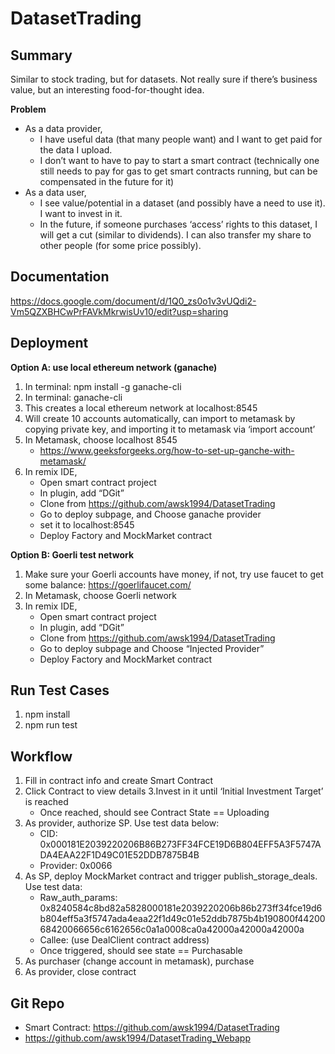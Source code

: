 # DatasetTrading

## Summary 
Similar to stock trading, but for datasets. Not really sure if there’s business value, but an interesting food-for-thought idea.

**Problem**
* As a data provider, 
	* I have useful data (that many people want) and I want to get paid for the data I upload.
	* I don’t want to have to pay to start a smart contract (technically one still needs to pay for gas to get smart contracts running, but can be compensated in the future for it)
* As a data user,
	* I see value/potential in a dataset (and possibly have a need to use it). I want to invest in it. 
	* In the future, if someone purchases ‘access’ rights to this dataset, I will get a cut (similar to dividends). I can also transfer my share to other people (for some price possibly).

## Documentation

https://docs.google.com/document/d/1Q0_zs0o1v3vUQdi2-Vm5QZXBHCwPrFAVkMkrwisUv10/edit?usp=sharing


## Deployment
**Option A: use local ethereum network (ganache)**
1. In terminal: npm install -g ganache-cli
2. In terminal: ganache-cli
3. This creates a local ethereum network at localhost:8545
4.  Will create 10 accounts automatically, can import to metamask by copying private key, and importing it to metamask via ‘import account’
5. In Metamask, choose localhost 8545
    * https://www.geeksforgeeks.org/how-to-set-up-ganche-with-metamask/
6. In remix IDE, 
    * Open smart contract project
    * In plugin, add “DGit”
    * Clone from https://github.com/awsk1994/DatasetTrading
    * Go to deploy subpage, and Choose ganache provider
    * set it to localhost:8545
    * Deploy Factory and MockMarket contract

**Option B: Goerli test network**
1. Make sure your Goerli accounts have money, if not, try use faucet to get some balance: https://goerlifaucet.com/
2. In Metamask, choose Goerli network
3. In remix IDE,
    * Open smart contract project
    * In plugin, add “DGit”
    * Clone from https://github.com/awsk1994/DatasetTrading
    * Go to deploy subpage and Choose “Injected Provider”
    * Deploy Factory and MockMarket contract

## Run Test Cases
1. npm install
2. npm run test

## Workflow
1. Fill in contract info and create Smart Contract
2. Click Contract to view details
3.Invest in it until ‘Initial Investment Target’ is reached
    * Once reached, should see Contract State == Uploading
4. As provider, authorize SP. Use test data below:
    * CID: 0x000181E2039220206B86B273FF34FCE19D6B804EFF5A3F5747ADA4EAA22F1D49C01E52DDB7875B4B
    * Provider: 0x0066
5. As SP, deploy MockMarket contract and trigger publish_storage_deals. Use test data:
    * Raw_auth_params: 0x8240584c8bd82a5828000181e2039220206b86b273ff34fce19d6b804eff5a3f5747ada4eaa22f1d49c01e52ddb7875b4b190800f4420068420066656c6162656c0a1a0008ca0a42000a42000a42000a
    * Callee: (use DealClient contract address)
    * Once triggered, should see state == Purchasable
6. As purchaser (change account in metamask), purchase
7. As provider, close contract

## Git Repo
* Smart Contract: https://github.com/awsk1994/DatasetTrading
* https://github.com/awsk1994/DatasetTrading_Webapp
